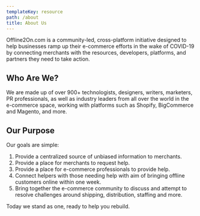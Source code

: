 ```yaml
---
templateKey: resource
path: /about
title: About Us
---
```

Offline2On.com is a community-led, cross-platform initiative designed to help businesses ramp up their e-commerce efforts 
in the wake of COVID-19 by connecting merchants with the resources, developers, platforms, and partners they need to take action.

## Who Are We?
We are made up of over 900+ technologists, designers, writers, marketers, PR professionals, as well as industry leaders from 
all over the world in the e-commerce space, working with platforms such as Shopify, BigCommerce and Magento, and more.

## Our Purpose
Our goals are simple:
1. Provide a centralized source of unbiased information to merchants.
2. Provide a place for merchants to request help.
3. Provide a place for e-commerce professionals to provide help.
4. Connect helpers with those needing help with aim of bringing offline customers online within one week.
5. Bring together the e-commerce community to discuss and attempt to resolve challenges around shipping, distribution, staffing and more.

Today we stand as one, ready to help you rebuild.
